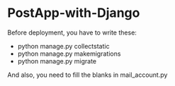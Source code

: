 # PostApp-with-Django

Before deployment, you have to write these:

- python manage.py collectstatic
- python manage.py makemigrations
- python manage.py migrate

And also, you need to fill the blanks in mail_account.py